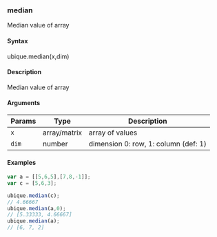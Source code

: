 ### median

Median value of array


#### Syntax

ubique.median(x,dim)


#### Description

Median value of array  



#### Arguments

|Params|Type|Description
|---------|----|-----------
|`x` | array/matrix | array of values
|`dim` | number | dimension 0: row, 1: column (def: 1)


#### Examples

```js
var a = [[5,6,5],[7,8,-1]];
var c = [5,6,3];

ubique.median(c);
// 4.66667
ubique.median(a,0);
// [5.33333, 4.66667]
ubique.median(a);
// [6, 7, 2]
```

